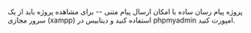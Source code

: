 پروژه پیام رسان ساده با امکان ارسال پیام متنی
-- برای مشاهده پروژه باید از یک سرور مجازی (xampp) استفاده کنید و دیتابیس در phpmyadmin امپورت کنید.
